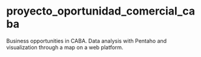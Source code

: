 # proyecto_oportunidad_comercial_caba

Business opportunities in CABA.
Data analysis with Pentaho and visualization through a map on a web platform.
